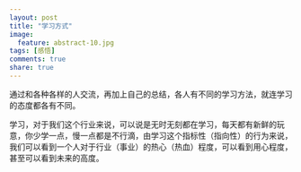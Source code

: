 ```yaml
---
layout: post
title: "学习方式"
image:
  feature: abstract-10.jpg
tags: [感悟]
comments: true
share: true
---
```


通过和各种各样的人交流，再加上自己的总结，各人有不同的学习方法，就连学习的态度都各有不同。

学习，对于我们这个行业来说，可以说是无时无刻都在学习，每天都有新鲜的玩意，你少学一点，慢一点都是不行滴，由学习这个指标性（指向性）的行为来说，我们可以看到一个人对于行业（事业）的热心（热血）程度，可以看到用心程度，甚至可以看到未来的高度。

